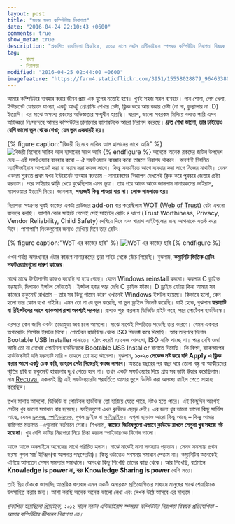 ```yaml
---
layout: post
title: "সহজ সরল কম্পিউটার নিরাপত্তা"
date: "2016-04-24 22:10:43 +0600"
comments: true
show_meta: true
description: "প্রকাশিত হয়েছিলো প্রিয়টেকে, ২০১২ সালে নরটন এন্টিভাইরাস স্পন্সরড কম্পিউটার নিরাপত্তা বিষয়ক প্রতিযোগিতা - আমার কম্পিউটার জীবনের নিরাপত্তা তে।"
tag:
    - বাংলা
    - নিরাপত্তা
modified: "2016-04-25 02:44:00 +0600"
imagefeature: "https://farm4.staticflickr.com/3951/15558028879_96463380af_z.jpg"
---
```

আমার কম্পিউটার ব্যবহার করার জীবন প্রায় এক যুগের মতোই হবে। খুবই সহজ সরল ব্যবহার। গান শোনা, গেম খেলা, ইন্টারনেট ফোরামে যাওয়া, একটু আধটু প্রোগ্রামিং শেখার চেষ্টা, ক্লিক করে আয় করার চেষ্টা (না না, ডুল্যান্সার না :D) ইত্যাদি। এর মাঝে অসংখ্য রকমের অভিজ্ঞতার সম্মুখীন হয়েছি। খারাপ, ভালো সবরকম মিলিয়ে বলতে পারি এসব অভিজ্ঞতা নিঃসন্দেহে আমার কম্পিউটার চালানোর ব্যাপারটাকে আরো নিরাপদ করেছে। **দ্রুত শেখা ভালো, তার চাইতেও বেশি ভালো ভুল থেকে শেখা; যেন ভুল একবারই হয়।**
<!-- more -->
{% figure caption:"বিজয়ী হিসেবে সাকিব আল হাসানের সাথে আমি" %}
![বিজয়ী হিসেবে সাকিব আল হাসানের সাথে আমি](https://farm4.staticflickr.com/3951/15558028879_96463380af_z.jpg)
{% endfigure %}
অনেকে অনেক রকমের জটিল উপদেশ দেয় – এই সফটওয়্যার ব্যবহার করো – ঐ সফটওয়্যার ব্যবহার করো তাহলে নিরাপদ থাকবে। অবশ্যই নিয়মিত অ্যান্টিভাইরাস আপডেট করা বা স্ক্যান করা কাজে লাগে। কিন্তু সবচাইতে আগে ব্যবহার করা লাগে নিজের মাথাটা। যেমন একদম শুরুতে প্রথম যখন ইন্টারনেট ব্যবহার করতাম – নানারকমের বিজ্ঞাপন দেখলেই ক্লিক করে পুরষ্কার জেতার চেষ্টা করতাম। পরে ভাইয়ার ঝাড়ি খেয়ে বুঝেছিলাম এসব ভুয়া। তার পরে আস্তে আস্তে জানলাম নানারকমের ভাইরাস, ম্যালওয়্যার ইত্যাদি নিয়ে। জানলাম, **সহজেই কিছু পাওয়া যায় না। লোভ সামলাতে হয়।**

নিরাপত্তা সংক্রান্ত খুবই কাজের একটা ব্রাউজার add-on বার করেছিলাম <a href="http://www.mywot.com/"> WOT (Web of Trust) </a> যেটা এখনো ব্যবহার করছি। আপনি কোন সাইটে গেলেই সেই সাইটের রেটিং ৪ ধাপে (Trust Worthiness, Privacy, Vendor Reliability, Child Safety) দেখিয়ে দিবে এবং খারাপ সাইটগুলোর জন্য আপনাকে সতর্ক করে দিবে। পাশাপাশি লিংকগুলোর জন্যও দেখিয়ে দিবে তার রেটিং।

{% figure caption:"WoT এর কাজের ছবি" %}
![WoT এর কাজের ছবি](https://farm6.staticflickr.com/5614/15745441262_de34d62f19_z.jpg)
{% endfigure %}

এখন পর্যন্ত অসংখ্যবার এটার কারণে নানারকমের ভুয়া সাইট থেকে বেঁচে গিয়েছি। বুঝলাম, **কম্যুনিটি ভিত্তিক রেটিং সফটওয়্যারগুলো দারুণ কাজের**।

মাঝে মাঝে উল্টাপাল্টা কাজও করেছি বা হয়ে গেছে। যেমন Windows reinstall করবো। করলাম C ড্রাইভ ফরম্যাট, দিলামও ইন্সটল সেটাতেই। ইন্সটল হবার পরে দেখি C ড্রাইভ ফাঁকা। D ড্রাইভ যেটায় কিনা আমার সব কাজের ডকুমেন্ট রাখতাম – তার সব কিছু গায়েব কারণ ওখানেই Windows ইন্সটল হয়েছে। কিভাবে হলো, কেন হলো তার কোন ব্যখা পাইনি। এমন তো না যে ভুল করেছি, বা ভুল ড্রাইভ সিলেক্ট করেছি। যাই হোক, বুঝলাম **ফরম্যাট বা রিইন্সটলের আগে ব্যাকআপ রাখা অবশ্যই দরকার।** রাখাও শুরু করলাম ডিভিডি রাইট করে, পরে পোর্টেবল হার্ডডিস্কে।

এরপরে কেন জানি একটা তাড়াহুড়া ভাব চলে আসলো। মাঝে মাঝেই বিপত্তিতে পড়েছি তার কারণে। যেমন একবার অপারেটিং সিস্টেম ইন্সটল দিবো। পোর্টেবল হার্ডডিস্ক থেকে ISO সিলেক্ট করে দিয়েছি। আর তারপরে দিলাম Bootable USB Installer বানাতে। হঠাৎ করেই ম্যাসেজ আসলো, ISO নাকি পাচ্ছে না। পরে দেখি ওমা! আমি তো না দেখেই পোর্টেবল হার্ডডিস্ককে Bootable USB Installer বানাতে দিয়েছি। কি বিপদ, ব্যাকআপের হার্ডডিস্কটাই যদি ফরম্যাট মারি - তাহলে তো মহা ঝামেলা। বুঝলাম, **১০-২০ সেকেন্ড নষ্ট করে যদি Apply এ ক্লিক করার আগে একটু চেক করি, তাহলে সেটা নিজেরই কাজে লাগবে।** অন্ততঃ বছরের পর বছর ধরে তোলা বন্ধু বা আত্মীয়দের স্মৃতির ছবি বা ডকুমেন্ট হারানোর দুঃখ পেতে হবে না। তখন একটা সফটওয়্যার দিয়ে প্রায় সব ডাটা উদ্ধার করেছিলাম। নাম <a href="http://www.piriform.com/recuva">Recuva.</a> একদমই ফ্রি এই সফটওয়্যারটা পরবর্তিতে আমার ভুলে ডিলিট করা অসংখ্য ফাইল পেতে সাহায্য করেছিল।

তখন মাথায় আসলো, ডিভিডি বা পোর্টেবল হার্ডডিস্ক তো হারিয়ে যেতে পারে, নষ্টও হতে পারে। এই কিছুদিন আগেই সেটার খুব ভালো সমাধান বার হয়েছে। ফাইলগুলো এখন ক্লাউডে ছেড়ে দেই। এর জন্য খুব ভালো ভালো কিছু সার্ভিস আছে, যেমন <a href="http://db.tt/XyKSnI4">ড্রপবক্স</a>,<a href="https://spideroak.com/download/referral/4a28550285ae17f115faecc35292af86"> স্পাইডারওক,</a> গুগল ড্রাইভ বা <a href="https://onedrive.live.com/?invref=f0f6d25fbd165079&invsrc=90">স্কাইড্রাইভ</a>। এগুলা ছাড়াও আরো কিছু আছে – কিন্তু আমার ব্যক্তিগত মতামত –এগুলোই বর্তমানে সেরা। শিখলাম, **কাজের জিনিষগুলো এভাবে ক্লাউডে রাখলে সেগুলা খুব সহজে নষ্ট হবে না**। খুব বেশি ডাটার নিরাপত্তা নিয়ে চিন্তা করলে স্পাইডারওক বিশেষ ভালো।

আস্তে আস্তে অনলাইনে অনেকের সাথে পরিচিত হলাম। মাঝে মাঝেই নানা সমস্যায় পড়তাম। সেসব সমস্যায় প্রথম ভরসা গুগল সার্চ ইন্ঞ্জিন(বা আপনার পছন্দেরটা)। কিন্তু ওটাতেও সবসময় সমাধান পেতাম না। কম্যুনিটির অনেকেই এগিয়ে আসতেন সেসব সমস্যার সমাধানে। অসংখ্য কিছু শিখেছি তাদের কাছ থেকে। আর শিখেছি, বর্তমানে **Knowledge is power না, বরং Knowledge Sharing is power** বেশি সত্য।

তাই প্রিয় টেককে জানাচ্ছি আন্তরিক ধন্যবাদ এমন একটি অন্যরকম প্রতিযোগিতার মাধ্যমে মানুষের মাঝে শেয়ারিংকে উৎসাহিত করার জন্য। আশা করছি অনেক অনেক ভালো লেখা এবং লেখক উঠে আসবে এর মাধ্যমে।

*প্রকাশিত হয়েছিলো <a href="http://tech.priyo.com/blog/2012/07/10/4414.html">প্রিয়টেকে</a>, ২০১২ সালে নরটন এন্টিভাইরাস স্পন্সরড কম্পিউটার নিরাপত্তা বিষয়ক প্রতিযোগিতা - আমার কম্পিউটার জীবনের নিরাপত্তা তে।*
